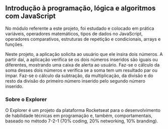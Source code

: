 ## Introdução à programação, lógica e algoritmos com JavaScript

No módulo referente a este projeto, foi estudado e colocado em prática variáveis, operadores matemáticos, tipos de dados no JavaScript, operadores comparativos, estruturas de repetição e condicionais, arrays e funções.

Neste projeto, a aplicação solicita ao usuário que ele insira dois números. A partir daí, a aplicação verifica se os dois números inseridos são iguais ou diferentes, mostrando uma caixa de alerta ao usuário. Faz-se o cálculo da soma desses dois números e verifica se a soma tem um resultado par ou ímpar. Faz-se o cálculo da subtração, da multiplicação, da divisão e do resto da divisão do primeiro número inserido pelo segundo número inserido.

### Sobre o Explorer

O Explorer é um projeto da plataforma Rocketseat para o desenvolvimento de habilidade técnicas em programação e, também, comportamentais, baseado no método 7-2-1 (70% coding, 20% networking, 10% branding).
